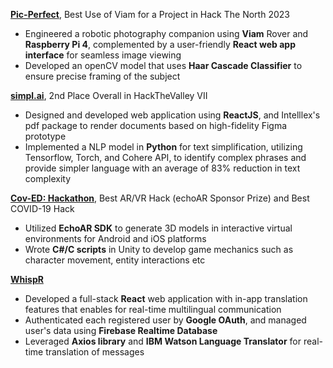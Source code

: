 [**Pic-Perfect**](https://devpost.com/software/picture-perfect-oqgb92), Best Use of Viam for a Project in Hack The North 2023
- Engineered a robotic photography companion using **Viam** Rover and **Raspberry Pi 4**, complemented by a user-friendly **React web app interface** for seamless image viewing
- Developed an openCV model that uses **Haar Cascade Classifier** to ensure precise framing of the subject

[**simpl.ai**](https://devpost.com/software/simpl-ai), 2nd Place Overall in HackTheValley VII
- Designed and developed web application using **ReactJS**, and Intelllex's pdf package to render documents based on high-fidelity Figma prototype
- Implemented a NLP model in **Python** for text simplification, utilizing Tensorflow, Torch, and Cohere API, to identify complex phrases and provide simpler language with an average of 83% reduction in text complexity

[**Cov-ED: Hackathon**](https://devpost.com/software/cov-ed-f0hid8), Best AR/VR Hack (echoAR Sponsor Prize) and Best COVID-19 Hack
- Utilized **EchoAR SDK** to generate 3D models in interactive virtual environments for Android and iOS platforms
- Wrote **C#/C scripts** in Unity to develop game mechanics such as character movement, entity interactions etc

**[WhispR](https://whispr.vercel.app/)**
- Developed a full-stack **React** web application with in-app translation features that enables for real-time multilingual communication
- Authenticated each registered user by **Google OAuth**, and managed user's data using **Firebase Realtime Database**
- Leveraged **Axios library** and **IBM Watson Language Translator** for real-time translation of messages